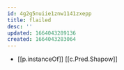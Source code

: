 ```yaml
---
id: 4g2g5nuiie1znw1141zxepp
title: flailed
desc: ''
updated: 1664043289136
created: 1664043283064
---
```


- [[p.instanceOf]] [[c.Pred.Shapow]]